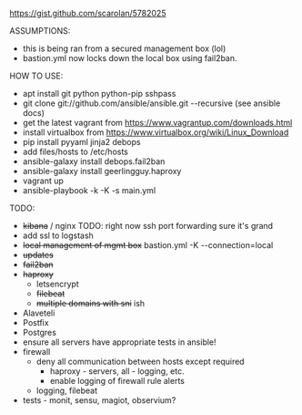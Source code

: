 https://gist.github.com/scarolan/5782025

ASSUMPTIONS:
- this is being ran from a secured management box (lol)
- bastion.yml now locks down the local box using fail2ban.

HOW TO USE:
- apt install git python python-pip sshpass
- git clone git://github.com/ansible/ansible.git --recursive (see ansible docs)
- get the latest vagrant from https://www.vagrantup.com/downloads.html
- install virtualbox from https://www.virtualbox.org/wiki/Linux_Download
- pip install pyyaml jinja2 debops
- add files/hosts to /etc/hosts
- ansible-galaxy install debops.fail2ban
- ansible-galaxy install geerlingguy.haproxy
- vagrant up
- ansible-playbook -k -K -s main.yml

TODO:
- ~~kibana~~ / nginx TODO: right now ssh port forwarding sure it's grand
- add ssl to logstash
- ~~local management of mgmt box~~ bastion.yml -K --connection=local
- ~~updates~~
- ~~fail2ban~~
- ~~haproxy~~
  - letsencrypt
  - ~~filebeat~~
  - ~~multiple domains with sni~~ ish
- Alaveteli
- Postfix
- Postgres
- ensure all servers have appropriate tests in ansible!
- firewall
  - deny all communication between hosts except required
    - haproxy - servers, all - logging, etc.
    - enable logging of firewall rule alerts
  - logging, filebeat
- tests - monit, sensu, magiot, observium?

